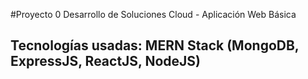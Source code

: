 #Proyecto 0 Desarrollo de Soluciones Cloud - Aplicación Web Básica

## Tecnologías usadas: MERN Stack (MongoDB, ExpressJS, ReactJS, NodeJS)